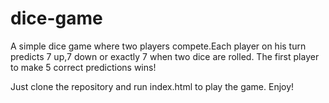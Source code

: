 # dice-game
A simple dice game where two players compete.Each player on his turn predicts 7 up,7 down or exactly 7 when two dice are rolled. The first player to make 5 correct predictions wins!

Just clone the repository and run index.html to play the game. Enjoy!
